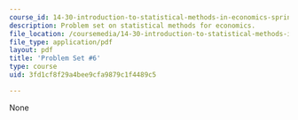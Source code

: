 ```yaml
---
course_id: 14-30-introduction-to-statistical-methods-in-economics-spring-2009
description: Problem set on statistical methods for economics.
file_location: /coursemedia/14-30-introduction-to-statistical-methods-in-economics-spring-2009/3fd1cf8f29a4bee9cfa9879c1f4489c5_MIT14_30s09_pset06.pdf
file_type: application/pdf
layout: pdf
title: 'Problem Set #6'
type: course
uid: 3fd1cf8f29a4bee9cfa9879c1f4489c5

---
```

None